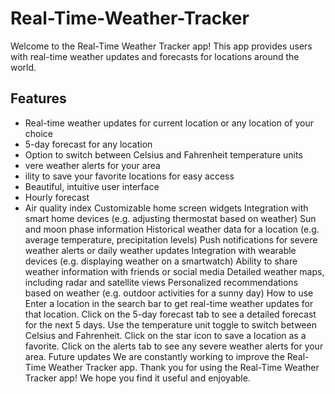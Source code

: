# Real-Time-Weather-Tracker
Welcome to the Real-Time Weather Tracker app! This app provides users with real-time weather updates and forecasts for locations around the world.

## Features
* Real-time weather updates for current location or any location of your choice
* 5-day forecast for any location
* Option to switch between Celsius and Fahrenheit temperature units
* vere weather alerts for your area
* ility to save your favorite locations for easy access
* Beautiful, intuitive user interface
* Hourly forecast
* Air quality index
Customizable home screen widgets
Integration with smart home devices (e.g. adjusting thermostat based on weather)
Sun and moon phase information
Historical weather data for a location (e.g. average temperature, precipitation levels)
Push notifications for severe weather alerts or daily weather updates
Integration with wearable devices (e.g. displaying weather on a smartwatch)
Ability to share weather information with friends or social media
Detailed weather maps, including radar and satellite views
Personalized recommendations based on weather (e.g. outdoor activities for a sunny day)
How to use
Enter a location in the search bar to get real-time weather updates for that location.
Click on the 5-day forecast tab to see a detailed forecast for the next 5 days.
Use the temperature unit toggle to switch between Celsius and Fahrenheit.
Click on the star icon to save a location as a favorite.
Click on the alerts tab to see any severe weather alerts for your area.
Future updates
We are constantly working to improve the Real-Time Weather Tracker app. Thank you for using the Real-Time Weather Tracker app! We hope you find it useful and enjoyable.
